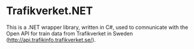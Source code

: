 Trafikverket.NET
================

This is a .NET wrapper library, written in C#, used to comnunicate with the Open API for train data from Trafikverket in Sweden (http://api.trafikinfo.trafikverket.se/).

